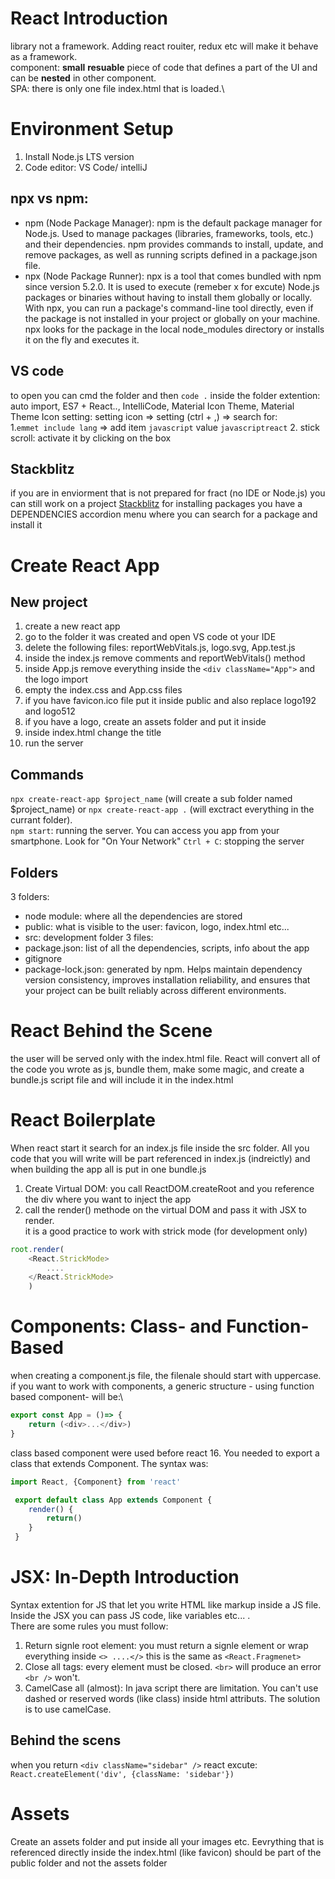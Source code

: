 # React Introduction
library not a framework. Adding react rouiter, redux etc will make it behave as a framework.\
component: **small** **resuable** piece of code that defines a part of the UI and can be **nested** in other component.\
SPA: there is only one file index.html that is loaded.\

# Environment Setup
1. Install Node.js LTS version
2. Code editor: VS Code/ intelliJ
## npx vs npm:
+ npm (Node Package Manager): npm is the default package manager for Node.js. Used to manage packages (libraries, frameworks, tools, etc.) and their dependencies. npm provides commands to install, update, and remove packages, as well as running scripts defined in a package.json file.
+ npx (Node Package Runner): npx  is a tool that comes bundled with npm since version 5.2.0. It is used to execute (remeber x for excute) Node.js packages or binaries without having to install them globally or locally. With npx, you can run a package's command-line tool directly, even if the package is not installed in your project or globally on your machine. npx looks for the package in the local node_modules directory or installs it on the fly and executes it.

## VS code
to open you can cmd the folder and then `code .` inside the folder
extention: auto import, ES7 + React.., IntelliCode, Material Icon Theme, Material Theme Icon
setting: setting icon => setting (ctrl + ,) => search for:\
1.`emmet include lang` => add item `javascript` value `javascriptreact`
2. stick scroll: activate it  by clicking on the box

## Stackblitz
if you are in enviorment that is not prepared for fract (no IDE or Node.js) you can still work on a project
[Stackblitz](https://stackblitz.com/edit/react-g7585w?file=src%2FApp.js)
for installing packages you have a DEPENDENCIES accordion menu where you can search for a package and install it

# Create React App

## New project
1. create a new react app
2. go to the folder it was created and open VS code ot your IDE
3. delete the following files: reportWebVitals.js, logo.svg, App.test.js
4. inside the index.js remove comments and reportWebVitals() method
5. inside App.js remove everything inside the `<div className="App">` and the logo import
6. empty the index.css and App.css files
7. if you have favicon.ico file put it inside public and also replace logo192 and logo512
8. if you have a logo, create an assets folder and put it inside
9. inside index.html change the title
10. run the server

## Commands
`npx create-react-app $project_name` (will create a sub folder named $project_name) or `npx create-react-app .` (will exctract everything in the currant folder).\
`npm start`: running the server. You can access you app from your smartphone. Look for "On Your Network"
`Ctrl + C`: stopping the server


## Folders
3 folders: 
+ node module: where all the dependencies are stored 
+ public: what is visible to the user: favicon, logo, index.html etc...
+ src: development folder
3 files:
+ package.json: list of all the dependencies, scripts, info about the app
+ gitignore
+ package-lock.json: generated by npm. Helps maintain dependency version consistency, improves installation reliability, and ensures that your project can be built reliably across different environments.

# React Behind the Scene
the user will be served only with the index.html file. React will convert all of the code you wrote as js, bundle them, make some magic, and create a bundle.js script file and will include it in the index.html

# React Boilerplate
When react start it search for an index.js file inside the src folder. All you code that you will write will be part referenced in index.js (indreictly) and when building the app all is put in one bundle.js
1. Create Virtual DOM: you call ReactDOM.createRoot and you reference the div where you want to inject the app
2. call the render() methode on the virtual DOM and pass it with JSX to render.\
it is a good practice to work with strick mode (for development only)
```js
root.render(
	<React.StrickMode>
		....
	</React.StrickMode>
	)
```

# Components: Class- and Function-Based
when creating a component.js file, the filenale should start with uppercase.
if you want to work with components, a generic structure - using function based component- will be:\
```js
export const App = ()=> {
	return (<div>...</div>)
}

```
class based component were used before react 16. You needed to export a class that extends Component. The syntax was:
```js
import React, {Component} from 'react'

 export default class App extends Component {
 	render() {
 		return()
 	}
 }
```

# JSX: In-Depth Introduction
Syntax extention for JS that let you write HTML like markup inside a JS file. Inside the JSX you can pass JS code, like variables etc... .\
There are some rules you must follow:
1. Return signle root element: you must return a signle element or wrap everything inside `<> ....</>` this is the same as `<React.Fragmenet>`
2. Close all tags: every element must be closed. `<br>`  will produce an error `<br />` won't.
3. CamelCase all (almost): In java script there are limitation. You can't use dashed or reserved words (like class) inside html attributs. The solution is to use camelCase. 

## Behind the scens
when you return `<div className="sidebar" />` react excute:
`React.createElement('div', {className: 'sidebar'})`


# Assets
Create an assets folder and put inside all your images etc.  Eevrything that is referenced directly inside the index.html (like favicon) should be part of the public folder and not the assets folder
